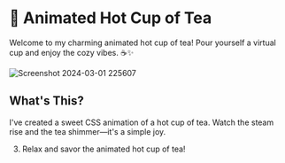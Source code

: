 # 🌟 Animated Hot Cup of Tea

Welcome to my charming animated hot cup of tea! Pour yourself a virtual cup and enjoy the cozy vibes. ☕✨

![Screenshot 2024-03-01 225607](https://github.com/SHITALILAPATE/Animated-hot-cup-of-tea/assets/130491601/5023df57-aee2-433f-af2e-00d9adbed47d)


## What's This?

I've created a sweet CSS animation of a hot cup of tea. Watch the steam rise and the tea shimmer—it's a simple joy.

3. Relax and savor the animated hot cup of tea!



